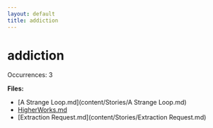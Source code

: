 ```yaml
---
layout: default
title: addiction
---
```

# addiction

Occurrences: 3

**Files:**

- [A Strange Loop.md](content/Stories/A Strange Loop.md)
- [HigherWorks.md](content/Stories/HigherWorks.md)
- [Extraction Request.md](content/Stories/Extraction Request.md)
